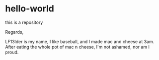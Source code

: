 # hello-world
this is a repository

Regards,

LF13lder is my name, I like baseball, and I made mac and cheese at 3am. After eating the whole pot
of mac n cheese, I'm not ashamed, nor am I proud.
